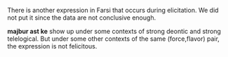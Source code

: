 There is another expression in Farsi that occurs during elicitation. We did not put it since the data are not conclusive enough.

**majbur ast ke** show up under some contexts of strong deontic and strong telelogical. But under some other contexts of the same (force,flavor) pair, the expression is not felicitous.
